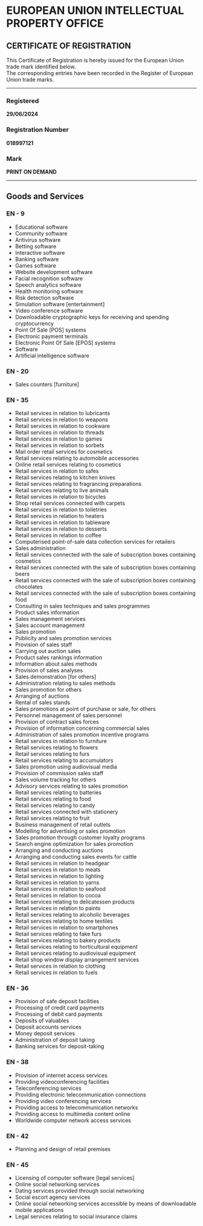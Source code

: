 # EUROPEAN UNION INTELLECTUAL PROPERTY OFFICE  
## CERTIFICATE OF REGISTRATION  

This Certificate of Registration is hereby issued for the European Union trade mark identified below.  
The corresponding entries have been recorded in the Register of European Union trade marks.  

---

### Registered  
**29/06/2024**  

### Registration Number  
**018997121**  

### Mark  
**PRINT ON DEMAND**  

---

## Goods and Services  

### EN - 9  
- Educational software  
- Community software  
- Antivirus software  
- Betting software  
- Interactive software  
- Banking software  
- Games software  
- Website development software  
- Facial recognition software  
- Speech analytics software  
- Health monitoring software  
- Risk detection software  
- Simulation software [entertainment]  
- Video conference software  
- Downloadable cryptographic keys for receiving and spending cryptocurrency  
- Point Of Sale [POS] systems  
- Electronic payment terminals  
- Electronic Point Of Sale [EPOS] systems  
- Software  
- Artificial intelligence software  

### EN - 20  
- Sales counters [furniture]  

### EN - 35  
- Retail services in relation to lubricants  
- Retail services in relation to weapons  
- Retail services in relation to cookware  
- Retail services in relation to threads  
- Retail services in relation to games  
- Retail services in relation to sorbets  
- Mail order retail services for cosmetics  
- Retail services relating to automobile accessories  
- Online retail services relating to cosmetics  
- Retail services in relation to safes  
- Retail services relating to kitchen knives  
- Retail services relating to fragrancing preparations  
- Retail services relating to live animals  
- Retail services in relation to bicycles  
- Shop retail services connected with carpets  
- Retail services in relation to toiletries  
- Retail services in relation to heaters  
- Retail services in relation to tableware  
- Retail services in relation to desserts  
- Retail services in relation to coffee  
- Computerised point-of-sale data collection services for retailers  
- Sales administration  
- Retail services connected with the sale of subscription boxes containing cosmetics  
- Retail services connected with the sale of subscription boxes containing beers  
- Retail services connected with the sale of subscription boxes containing chocolates  
- Retail services connected with the sale of subscription boxes containing food  
- Consulting in sales techniques and sales programmes  
- Product sales information  
- Sales management services  
- Sales account management  
- Sales promotion  
- Publicity and sales promotion services  
- Provision of sales staff  
- Carrying out auction sales  
- Product sales rankings information  
- Information about sales methods  
- Provision of sales analyses  
- Sales demonstration [for others]  
- Administration relating to sales methods  
- Sales promotion for others  
- Arranging of auctions  
- Rental of sales stands  
- Sales promotions at point of purchase or sale, for others  
- Personnel management of sales personnel  
- Provision of contract sales forces  
- Provision of information concerning commercial sales  
- Administration of sales promotion incentive programs  
- Retail services in relation to furniture  
- Retail services relating to flowers  
- Retail services relating to furs  
- Retail services relating to accumulators  
- Sales promotion using audiovisual media  
- Provision of commission sales staff  
- Sales volume tracking for others  
- Advisory services relating to sales promotion  
- Retail services relating to batteries  
- Retail services relating to food  
- Retail services relating to candy  
- Retail services connected with stationery  
- Retail services relating to fruit  
- Business management of retail outlets  
- Modelling for advertising or sales promotion  
- Sales promotion through customer loyalty programs  
- Search engine optimization for sales promotion  
- Arranging and conducting auctions  
- Arranging and conducting sales events for cattle  
- Retail services in relation to headgear  
- Retail services in relation to meats  
- Retail services in relation to lighting  
- Retail services in relation to yarns  
- Retail services in relation to seafood  
- Retail services in relation to cocoa  
- Retail services relating to delicatessen products  
- Retail services in relation to paints  
- Retail services relating to alcoholic beverages  
- Retail services relating to home textiles  
- Retail services in relation to smartphones  
- Retail services relating to fake furs  
- Retail services relating to bakery products  
- Retail services relating to horticultural equipment  
- Retail services relating to audiovisual equipment  
- Retail shop window display arrangement services  
- Retail services in relation to clothing  
- Retail services in relation to fuels  

### EN - 36  
- Provision of safe deposit facilities  
- Processing of credit card payments  
- Processing of debit card payments  
- Deposits of valuables  
- Deposit accounts services  
- Money deposit services  
- Administration of deposit taking  
- Banking services for deposit-taking  

### EN - 38  
- Provision of internet access services  
- Providing videoconferencing facilities  
- Teleconferencing services  
- Providing electronic telecommunication connections  
- Providing video conferencing services  
- Providing access to telecommunication networks  
- Providing access to multimedia content online  
- Worldwide computer network access services  

### EN - 42  
- Planning and design of retail premises  

### EN - 45  
- Licensing of computer software [legal services]  
- Online social networking services  
- Dating services provided through social networking  
- Social escort agency services  
- Online social networking services accessible by means of downloadable mobile applications  
- Legal services relating to social insurance claims  
